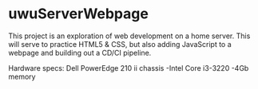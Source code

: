# uwuServerWebpage

This project is an exploration of web development on a home server. 
This will serve to practice HTML5 & CSS, but also adding JavaScript to a webpage and building out a CD/CI pipeline.


Hardware specs:
Dell PowerEdge 210 ii chassis
-Intel Core i3-3220
-4Gb memory

